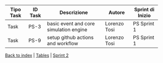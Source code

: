|Tipo Task|ID Task|Descrizione                           |Autore      |Sprint di Inizio|
|---------|-------|--------------------------------------|------------|----------------|
|Task     |PS-3   |basic event and core simulation engine|Lorenzo Tosi|PS Sprint 1     |
|Task     |PS-9   |setup github actions and workflow     |Lorenzo Tosi|PS Sprint 1     |

[Back to index](../index.md) |
[Tables](tables.md) |
[Sprint 2](sprint2.md)